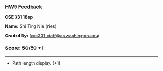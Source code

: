 ### HW9 Feedback

**CSE 331 18sp**

**Name:** Shi Ting Nie (nies)

**Graded By:** <Alexey Beall> (cse331-staff@cs.washington.edu)

### Score: 50/50 +1
---

- Path length display. (+1)

